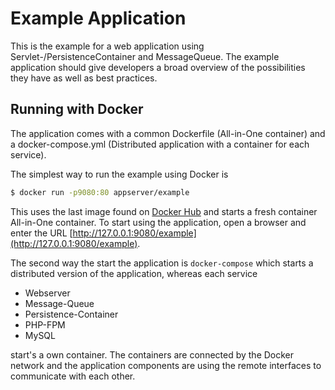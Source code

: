 # Example Application

This is the example for a web application using Servlet-/PersistenceContainer and MessageQueue. The example application should give developers a broad overview of the possibilities they have as well as best practices.

## Running with Docker

The application comes with a common Dockerfile (All-in-One container) and a docker-compose.yml (Distributed application with a container for each service).

The simplest way to run the example using Docker is

```sh
$ docker run -p9080:80 appserver/example
```

This uses the last image found on [Docker Hub](https://hub.docker.com/r/appserver/example/) and starts a fresh container All-in-One container. To start using the application, open a browser and enter the URL [http://127.0.0.1:9080/example](http://127.0.0.1:9080/example).

The second way the start the application is `docker-compose` which starts a distributed version of the application, whereas each service

* Webserver
* Message-Queue
* Persistence-Container
* PHP-FPM
* MySQL

start's a own container. The containers are connected by the Docker network and the application components are using the remote interfaces to communicate with each other.
